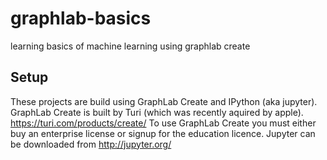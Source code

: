 # graphlab-basics
learning basics of machine learning using graphlab create

## Setup
These projects are build using GraphLab Create and IPython (aka jupyter). GraphLab Create is built by Turi (which was recently aquired by apple). https://turi.com/products/create/ To use GraphLab Create you must either buy an enterprise license or signup for the education licence. Jupyter can be downloaded from http://jupyter.org/
